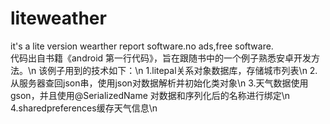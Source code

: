 # liteweather
it's a lite version wearther report software.no ads,free software.  
代码出自书籍《android 第一行代码》，旨在跟随书中的一个例子熟悉安卓开发方法。\n
该例子用到的技术如下：\n
1.litepal关系对象数据库，存储城市列表\n
2.从服务器查回json串，使用json对数据解析并初始化类对象\n
3.天气数据使用gson，并且使用@SerializedName 对数据和序列化后的名称进行绑定\n
4.sharedpreferences缓存天气信息\n
